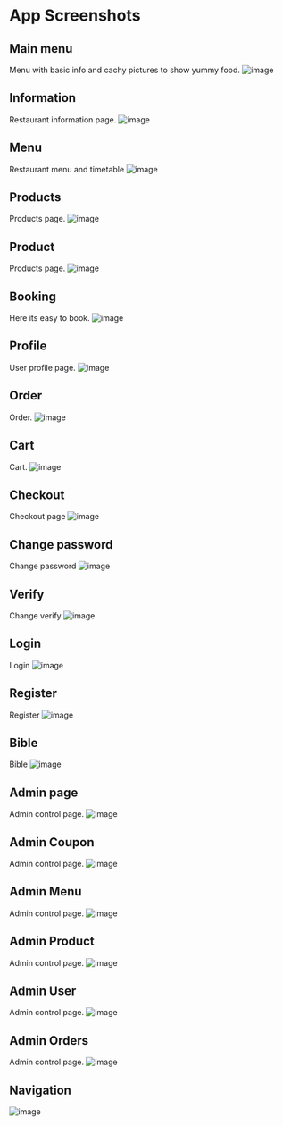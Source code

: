 # App Screenshots

## Main menu
Menu with basic info and cachy pictures to show yummy food.
![image](index.png)

## Information
Restaurant information page.
![image](info.png)

## Menu
Restaurant menu and timetable
![image](menu.png)

## Products
Products page.
![image](products.png)

## Product
Products page.
![image](product.png)

## Booking
Here its easy to book.
![image](book.png)

## Profile
User profile page.
![image](user.png)

## Order
Order.
![image](order.png)

## Cart
Cart.
![image](cart.png)

## Checkout
Checkout page
![image](checkout.png)

## Change password
Change password
![image](change_pass.png)

## Verify
Change verify
![image](verify.png)

## Login
Login
![image](login.png)

## Register
Register
![image](register.png)

## Bible
Bible
![image](bible.png)

## Admin page
Admin control page.
![image](admin.png)

## Admin Coupon
Admin control page.
![image](edit_coupon.png)

## Admin Menu
Admin control page.
![image](edit_menu.png)

## Admin Product
Admin control page.
![image](edit_product.png)

## Admin User
Admin control page.
![image](edit_user.png)

## Admin Orders
Admin control page.
![image](edit_orders.png)

## Navigation
![image](export.png)